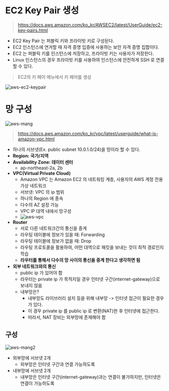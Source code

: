 # EC2 Key Pair 생성

> https://docs.aws.amazon.com/ko_kr/AWSEC2/latest/UserGuide/ec2-key-pairs.html

- EC2 Key Pair 는 퍼블릭 키와 프라이빗 키로 구성된다.
- EC2 인스턴스에 연겨할 때 자격 증명 입증에 사용하는 보안 자격 증명 집합이다.
- EC2 는 퍼블릭 키를 인스턴스에 저장하고, 프라이빗 키는 사용자가 저장한다.
- Linux 인스턴스의 경우 프라이빗 키를 사용하여 인스턴스에 안전하게 SSH 로 연결할 수 있다.

> EC2의 키 페어 메뉴에서 키 페어를 생성

![aws-ec2-keypair](https://user-images.githubusercontent.com/47518272/174827069-bc0922d3-d379-4e2a-aeaf-5993cb4a7c42.png)

# 망 구성

![aws-mang](https://user-images.githubusercontent.com/47518272/174827406-56f6efae-90ea-4a7b-865b-0c983d3d4df6.png)

> https://docs.aws.amazon.com/ko_kr/vpc/latest/userguide/what-is-amazon-vpc.html

- 하나의 서브넷(Ex. public subnet 10.0.1.0/24)을 망이라 할 수 있다.
- __Region: 국가/지역__
- __Availability Zone: 데이터 센터__
  - ap-northeast-2a, 2b
- __VPC(Virtual Private Cloud)__
  - Amazon VPC 는 Amazon EC2 의 네트워킹 계층, 사용자의 AWS 계정 전용 가상 네트워크
  - 서브넷: VPC 의 ip 범위
  - 하나의 Region 에 종속
  - 다수의 AZ 설정 가능
  - VPC IP 대역 내에서 망구성
  - ![aws-vpc](https://user-images.githubusercontent.com/47518272/174828778-6b073f5a-673e-4184-98f3-8ec5a6588759.png)
- __Router__
  - 서로 다른 네트워크간의 통신을 중계
  - 라우팅 테이블에 정보가 있을 때: Forwarding
  - 라우팅 테이블에 정보가 없을 때: Drop
  - 라우팅 프로토콜을 활용하여, 어떤 대역으로 패킷을 보내는 것이 최적 경로인지 학습
  - __라우터를 통해서 다수의 망 사이의 통신을 중계 한다고 생각하면 됨__
- __외부 네트워크와의 통신__
  - public ip 가 있어야 함
  - 라우터는 private ip 가 목적지일 경우 인터넷 구간(internet-gateway)으로 보내지 않음
  - 내부망은?
    - 내부망도 라이브러리 설치 등을 위해 내부망 -> 인터넷 접근이 필요한 경우가 있다.
    - 이 경우 private ip 를 public ip 로 변환(NAT)한 후 인터넷에 접근한다.
    - 따라서, NAT 장비는 외부망에 존재해야 함

## 구성

![aws-mang2](https://user-images.githubusercontent.com/47518272/174831341-bb80851d-a0fc-436a-a727-215a5a0e399a.png)

- 외부망에 서브넷 2개
  - 외부망은 인터넷 구간과 연결 가능하도록
- 내부망에 서브넷 2개
  - 내부망은 인터넷 구간(internet-gateway)과는 연결이 불가하지만, 인터넷은 연결이 가능하도록

